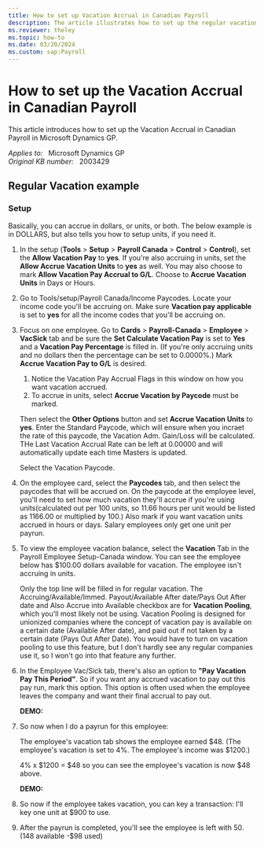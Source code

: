 ```yaml
---
title: How to set up Vacation Accrual in Canadian Payroll
description: The article illustrates how to set up the regular vacation accrual based on dollars or units in CPR.
ms.reviewer: theley
ms.topic: how-to
ms.date: 03/20/2024
ms.custom: sap:Payroll
---
```

# How to set up the Vacation Accrual in Canadian Payroll

This article introduces how to set up the Vacation Accrual in Canadian Payroll in Microsoft Dynamics GP.

_Applies to:_ &nbsp; Microsoft Dynamics GP  
_Original KB number:_ &nbsp; 2003429

## Regular Vacation example

### Setup

Basically, you can accrue in dollars, or units, or both. The below example is in DOLLARS, but also tells you how to setup units, if you need it.

1. In the setup (**Tools** > **Setup** > **Payroll Canada** > **Control** > **Control**), set the **Allow Vacation Pay** to **yes**. If you're also accruing in units, set the **Allow Accrue Vacation Units** to **yes** as well. You may also choose to mark **Allow Vacation Pay Accrual to G/L**. Choose to **Accrue Vacation Units** in Days or Hours.

2. Go to Tools/setup/Payroll Canada/Income Paycodes. Locate your income code you'll be accruing on. Make sure **Vacation pay applicable** is set to **yes** for all the income codes that you'll be accruing on.

3. Focus on one employee. Go to **Cards** > **Payroll-Canada** > **Employee** > **VacSick** tab and be sure the **Set Calculate Vacation Pay** is set to **Yes** and a **Vacation Pay Percentage** is filled in. (If you're only accruing units and no dollars then the percentage can be set to 0.0000%.) Mark **Accrue Vacation Pay to G/L** is desired.

    1. Notice the Vacation Pay Accrual Flags in this window on how you want vacation accrued.
    2. To accrue in units, select **Accrue Vacation by Paycode** must be marked.

    Then select the **Other Options** button and set **Accrue Vacation Units** to **yes**. Enter the Standard Paycode, which will ensure when you incraet the rate of this paycode, the Vacation Adm. Gain/Loss will be calculated.  THe Last Vacation Accrual Rate can be left at 0.00000 and will automatically update each time Masters is updated.

    Select the Vacation Paycode.

4. On the employee card, select the **Paycodes** tab, and then select the paycodes that will be accrued on. On the paycode at the employee level, you'll need to set how much vacation they'll accrue if you're using units(calculated out per 100 units, so 11.66 hours per unit would be listed as 1166.00 or multiplied by 100.) Also mark if you want vacation units accrued in hours or days. Salary employees only get one unit per payrun.

5. To view the employee vacation balance, select the **Vacation** Tab in the Payroll Employee Setup-Canada window. You can see the employee below has $100.00 dollars available for vacation. The employee isn't accruing in units.

    Only the top line will be filled in for regular vacation. The Accruing/Available/Immed. Payout/Available After date/Pays Out After date and Also Accrue into Available checkbox are for **Vacation Pooling**, which you'll most likely not be using. Vacation Pooling is designed for unionized companies where the concept of vacation pay is available on a certain date (Available After date), and paid out if not taken by a certain date (Pays Out After Date). You would have to turn on vacation pooling to use this feature, but I don't hardly see any regular companies use it, so I won't go into that feature any further.

6. In the Employee Vac/Sick tab, there's also an option to **"Pay Vacation Pay This Period"**. So if you want any accrued vacation to pay out this pay run, mark this option. This option is often used when the employee leaves the company and want their final accrual to pay out.

    **DEMO:**

7. So now when I do a payrun for this employee:  

    The employee's vacation tab shows the employee earned $48. (The employee's vacation is set to 4%. The employee's income was $1200.)

    4% x $1200  = $48  so you can see the employee's vacation is now $48 above.

    **DEMO:**

8. So now if the employee takes vacation, you can key a transaction: I'll key one unit at $900 to use.
9. After the payrun is completed, you'll see the employee is left with $50. ($148 available -$98 used)
